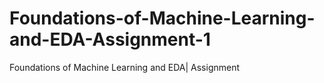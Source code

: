 # Foundations-of-Machine-Learning-and-EDA-Assignment-1
Foundations of Machine Learning and EDA| Assignment 
